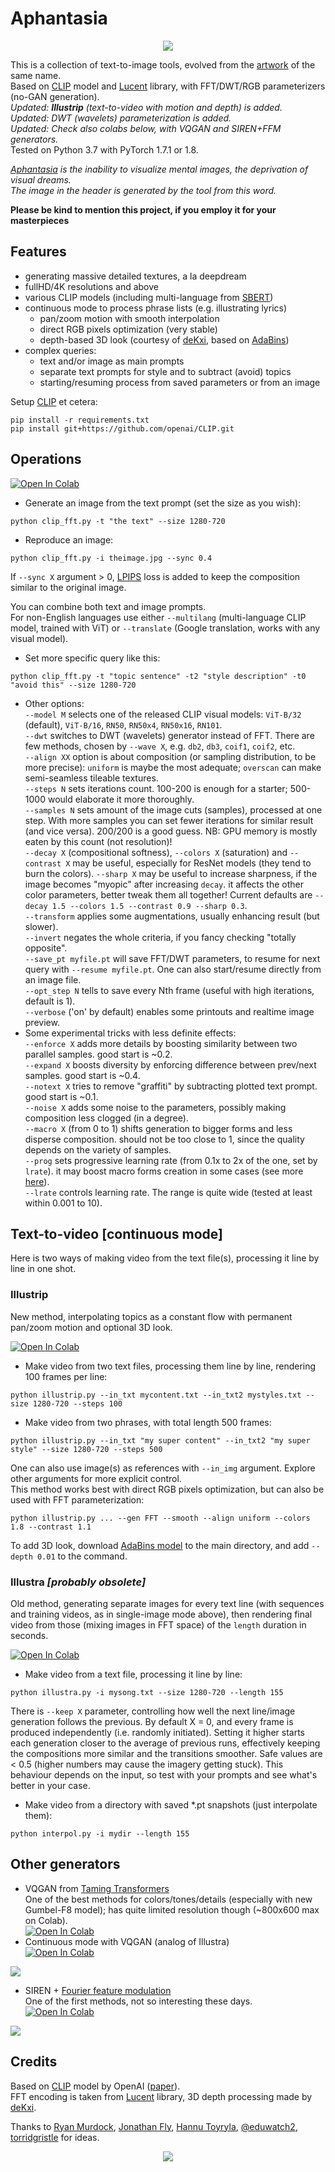 # Aphantasia

<p align='center'><img src='_out/Aphantasia4.jpg' /></p>

This is a collection of text-to-image tools, evolved from the [artwork] of the same name.   
Based on [CLIP] model and [Lucent] library, with FFT/DWT/RGB parameterizers (no-GAN generation).  
*Updated: **Illustrip** (text-to-video with motion and depth) is added.*  
*Updated: DWT (wavelets) parameterization is added.*  
*Updated: Check also colabs below, with VQGAN and SIREN+FFM generators.*  
Tested on Python 3.7 with PyTorch 1.7.1 or 1.8.

*[Aphantasia] is the inability to visualize mental images, the deprivation of visual dreams.  
The image in the header is generated by the tool from this word.*

**Please be kind to mention this project, if you employ it for your masterpieces**

## Features
* generating massive detailed textures, a la deepdream
* fullHD/4K resolutions and above
* various CLIP models (including multi-language from [SBERT])
* continuous mode to process phrase lists (e.g. illustrating lyrics)
	* pan/zoom motion with smooth interpolation
	* direct RGB pixels optimization (very stable)
	* depth-based 3D look (courtesy of [deKxi], based on [AdaBins])
* complex queries:
	* text and/or image as main prompts
	* separate text prompts for style and to subtract (avoid) topics
	* starting/resuming process from saved parameters or from an image

Setup [CLIP] et cetera:
```
pip install -r requirements.txt
pip install git+https://github.com/openai/CLIP.git
```

## Operations

[![Open In Colab](https://colab.research.google.com/assets/colab-badge.svg)](https://colab.research.google.com/github/eps696/aphantasia/blob/master/Aphantasia.ipynb)

* Generate an image from the text prompt (set the size as you wish):
```
python clip_fft.py -t "the text" --size 1280-720
```
* Reproduce an image:
```
python clip_fft.py -i theimage.jpg --sync 0.4
```
If `--sync X` argument > 0, [LPIPS] loss is added to keep the composition similar to the original image. 

You can combine both text and image prompts.  
For non-English languages use either `--multilang` (multi-language CLIP model, trained with ViT) or `--translate` (Google translation, works with any visual model). 

* Set more specific query like this:
```
python clip_fft.py -t "topic sentence" -t2 "style description" -t0 "avoid this" --size 1280-720 
```
* Other options:  
`--model M` selects one of the released CLIP visual models: `ViT-B/32` (default), `ViT-B/16`, `RN50`, `RN50x4`, `RN50x16`, `RN101`.  
`--dwt` switches to DWT (wavelets) generator instead of FFT. There are few methods, chosen by `--wave X`, e.g. `db2`, `db3`, `coif1`, `coif2`, etc.  
`--align XX` option is about composition (or sampling distribution, to be more precise): `uniform` is maybe the most adequate; `overscan` can make semi-seamless tileable textures.  
`--steps N` sets iterations count. 100-200 is enough for a starter; 500-1000 would elaborate it more thoroughly.  
`--samples N` sets amount of the image cuts (samples), processed at one step. With more samples you can set fewer iterations for similar result (and vice versa). 200/200 is a good guess. NB: GPU memory is mostly eaten by this count (not resolution)!  
`--decay X` (compositional softness), `--colors X` (saturation) and `--contrast X` may be useful, especially for ResNet models (they tend to burn the colors). 
`--sharp X` may be useful to increase sharpness, if the image becomes "myopic" after increasing `decay`. it affects the other color parameters, better tweak them all together! 
Current defaults are `--decay 1.5 --colors 1.5 --contrast 0.9 --sharp 0.3`.  
`--transform` applies some augmentations, usually enhancing result (but slower).  
`--invert` negates the whole criteria, if you fancy checking "totally opposite".  
`--save_pt myfile.pt` will save FFT/DWT parameters, to resume for next query with `--resume myfile.pt`. One can also start/resume directly from an image file.  
`--opt_step N` tells to save every Nth frame (useful with high iterations, default is 1).  
`--verbose` ('on' by default) enables some printouts and realtime image preview.  
* Some experimental tricks with less definite effects:  
`--enforce X` adds more details by boosting similarity between two parallel samples. good start is ~0.2.  
`--expand X` boosts diversity by enforcing difference between prev/next samples. good start is ~0.4.  
`--notext X` tries to remove "graffiti" by subtracting plotted text prompt. good start is ~0.1.  
`--noise X` adds some noise to the parameters, possibly making composition less clogged (in a degree).  
`--macro X` (from 0 to 1) shifts generation to bigger forms and less disperse composition. should not be too close to 1, since the quality depends on the variety of samples.  
`--prog` sets progressive learning rate (from 0.1x to 2x of the one, set by `lrate`). it may boost macro forms creation in some cases (see more [here](https://github.com/eps696/aphantasia/issues/2)).  
`--lrate` controls learning rate. The range is quite wide (tested at least within 0.001 to 10).  

## Text-to-video [continuous mode]

Here is two ways of making video from the text file(s), processing it line by line in one shot.

### Illustrip

New method, interpolating topics as a constant flow with permanent pan/zoom motion and optional 3D look.  

[![Open In Colab](https://colab.research.google.com/assets/colab-badge.svg)](https://colab.research.google.com/github/eps696/aphantasia/blob/master/IllusTrip3D.ipynb)

* Make video from two text files, processing them line by line, rendering 100 frames per line:
```
python illustrip.py --in_txt mycontent.txt --in_txt2 mystyles.txt --size 1280-720 --steps 100
```
* Make video from two phrases, with total length 500 frames:
```
python illustrip.py --in_txt "my super content" --in_txt2 "my super style" --size 1280-720 --steps 500
```
One can also use image(s) as references with `--in_img` argument. Explore other arguments for more explicit control.  
This method works best with direct RGB pixels optimization, but can also be used with FFT parameterization:
```
python illustrip.py ... --gen FFT --smooth --align uniform --colors 1.8 --contrast 1.1
```

To add 3D look, download [AdaBins model] to the main directory, and add `--depth 0.01` to the command.

### Illustra *[probably obsolete]*

Old method, generating separate images for every text line (with sequences and training videos, as in single-image mode above), then rendering final video from those (mixing images in FFT space) of the `length` duration in seconds.  

[![Open In Colab](https://colab.research.google.com/assets/colab-badge.svg)](https://colab.research.google.com/github/eps696/aphantasia/blob/master/Illustra.ipynb)

* Make video from a text file, processing it line by line:
```
python illustra.py -i mysong.txt --size 1280-720 --length 155
```
There is `--keep X` parameter, controlling how well the next line/image generation follows the previous. By default X = 0, and every frame is produced independently (i.e. randomly initiated). 
Setting it higher starts each generation closer to the average of previous runs, effectively keeping the compositions more similar and the transitions smoother. Safe values are < 0.5 (higher numbers may cause the imagery getting stuck). This behaviour depends on the input, so test with your prompts and see what's better in your case.

* Make video from a directory with saved *.pt snapshots (just interpolate them):
```
python interpol.py -i mydir --length 155
```

## Other generators

* VQGAN from [Taming Transformers](https://github.com/CompVis/taming-transformers)  
One of the best methods for colors/tones/details (especially with new Gumbel-F8 model); has quite limited resolution though (~800x600 max on Colab).  
[![Open In Colab](https://colab.research.google.com/assets/colab-badge.svg)](https://colab.research.google.com/github/eps696/aphantasia/blob/master/CLIP_VQGAN.ipynb) 
* Continuous mode with VQGAN (analog of Illustra)  
[![Open In Colab](https://colab.research.google.com/assets/colab-badge.svg)](https://colab.research.google.com/drive/1H7vHyS6mRU7gW59lfi2Qa6M-RXKIJ8Si)
<p><img src='_out/some_cute_image-VQGAN.jpg' /></p>

* SIREN + [Fourier feature modulation](https://github.com/tancik/fourier-feature-networks)  
One of the first methods, not so interesting these days.  
[![Open In Colab](https://colab.research.google.com/assets/colab-badge.svg)](https://colab.research.google.com/drive/1L14q4To5rMK8q2E6whOibQBnPnVbRJ_7)  
<p><img src='_out/some_cute_image-SIREN.jpg' /></p>

## Credits

Based on [CLIP] model by OpenAI ([paper]).  
FFT encoding is taken from [Lucent] library, 3D depth processing made by [deKxi].

Thanks to [Ryan Murdock], [Jonathan Fly], [Hannu Toyryla], [@eduwatch2], [torridgristle] for ideas.

<p align='center'><img src='_out/some_cute_image-FFT.jpg' /></p>

[artwork]: <https://computervisionart.com/pieces2021/aphantasia>
[Aphantasia]: <https://en.wikipedia.org/wiki/Aphantasia>
[CLIP]: <https://openai.com/blog/clip>
[SBERT]: <https://sbert.net>
[Lucent]: <https://github.com/greentfrapp/lucent>
[AdaBins]: <https://github.com/shariqfarooq123/AdaBins>
[AdaBins model]: <https://drive.google.com/file/d/1lvyZZbC9NLcS8a__YPcUP7rDiIpbRpoF>
[LPIPS]: <https://github.com/richzhang/PerceptualSimilarity>
[Taming Transformers]: <https://github.com/CompVis/taming-transformers>
[Ryan Murdock]: <https://twitter.com/advadnoun>
[Jonathan Fly]: <https://twitter.com/jonathanfly>
[Hannu Toyryla]: <https://twitter.com/htoyryla>
[@eduwatch2]: <https://twitter.com/eduwatch2>
[torridgristle]: <https://github.com/torridgristle>
[deKxi]: <https://twitter.com/deKxi>
[paper]: <https://arxiv.org/abs/2103.00020>
